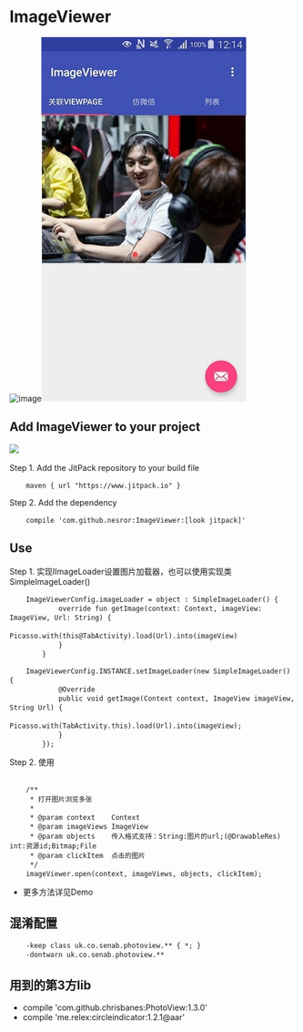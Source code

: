# ImageViewer
![image](img/img1.gif)![image](img/img2.jpg)

Add ImageViewer to your project
----------------------------
[![](https://jitpack.io/v/nesror/ImageViewer.svg)](https://jitpack.io/#nesror/ImageViewer)

Step 1. Add the JitPack repository to your build file
```
	maven { url "https://www.jitpack.io" }
```

Step 2. Add the dependency
```
	compile 'com.github.nesror:ImageViewer:[look jitpack]'
```

Use
----------------------------
Step 1. 实现IImageLoader设置图片加载器，也可以使用实现类SimpleImageLoader()
```{Kotlin}
    ImageViewerConfig.imageLoader = object : SimpleImageLoader() {
            override fun getImage(context: Context, imageView: ImageView, Url: String) {
                Picasso.with(this@TabActivity).load(Url).into(imageView)
            }
        }
````
````{java}
    ImageViewerConfig.INSTANCE.setImageLoader(new SimpleImageLoader() {
            @Override
            public void getImage(Context context, ImageView imageView, String Url) {
                Picasso.with(TabActivity.this).load(Url).into(imageView);
            }
        });
````
Step 2. 使用
```{java}

    /**
     * 打开图片浏览多张
     *
     * @param context    Context
     * @param imageViews ImageView
     * @param objects    传入格式支持：String:图片的url;(@DrawableRes) int:资源id;Bitmap;File
     * @param clickItem  点击的图片
     */
    imageViewer.open(context, imageViews, objects, clickItem);
```
* 更多方法详见Demo

混淆配置
----------------------------
```
	-keep class uk.co.senab.photoview.** { *; }
	-dontwarn uk.co.senab.photoview.**
```

用到的第3方lib
----------------------------
* compile 'com.github.chrisbanes:PhotoView:1.3.0'
* compile 'me.relex:circleindicator:1.2.1@aar'
